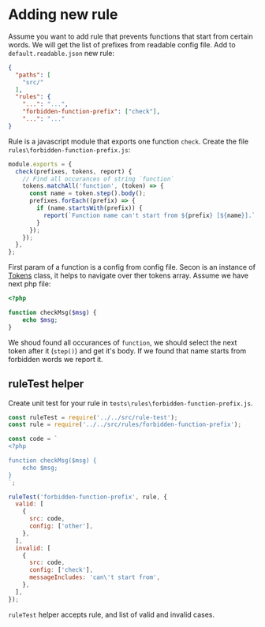 # Adding new rule

Assume you want to add rule that prevents functions that
start from certain words. We will get the list of prefixes
from readable config file. Add to `default.readable.json`
new rule:

```JSON
{
  "paths": [
    "src/"
  ],
  "rules": {
    "...": "...",
    "forbidden-function-prefix": ["check"],
    "...": "..."
}
```

Rule is a javascript module that exports one function `check`.
Create the file `rules\forbidden-function-prefix.js`:

```javascript
module.exports = {
  check(prefixes, tokens, report) {
    // Find all occurances of string `function`
    tokens.matchAll('function', (token) => {
      const name = token.step().body();
      prefixes.forEach((prefix) => {
        if (name.startsWith(prefix)) {
          report(`Function name can't start from ${prefix} [${name}].`, token.current());
        }
      });
    });
  },
};
```
First param of a function is a config from config file.
Secon is an instance of [Tokens](api.md#module_tokenize..Tokens) class,
it helps to navigate over ther tokens array. Assume we have next php
file:

```php
<?php

function checkMsg($msg) {
    echo $msg;
}
```

We shoud found all occurances of `function`, we should select the next token
after it (`step()`) and get it's body. If we found that name starts from
forbidden words we report it.

## ruleTest helper

Create unit test for your rule in `tests\rules\forbidden-function-prefix.js`.

```javascript
const ruleTest = require('../../src/rule-test');
const rule = require('../../src/rules/forbidden-function-prefix');

const code = `
<?php

function checkMsg($msg) {
    echo $msg;
}
`;

ruleTest('forbidden-function-prefix', rule, {
  valid: [
    {
      src: code,
      config: ['other'],
    },
  ],
  invalid: [
    {
      src: code,
      config: ['check'],
      messageIncludes: 'can\'t start from',
    },
  ],
});
```

`ruleTest` helper accepts rule, and list of valid and invalid cases.
